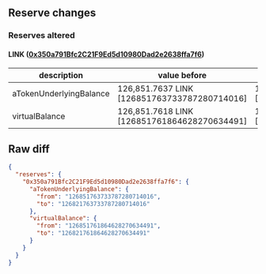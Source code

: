 ## Reserve changes

### Reserves altered

#### LINK ([0x350a791Bfc2C21F9Ed5d10980Dad2e2638ffa7f6](https://optimistic.etherscan.io/address/0x350a791Bfc2C21F9Ed5d10980Dad2e2638ffa7f6))

| description | value before | value after |
| --- | --- | --- |
| aTokenUnderlyingBalance | 126,851.7637 LINK [126851763733787280714016] | 126,821.7637 LINK [126821763733787280714016] |
| virtualBalance | 126,851.7618 LINK [126851761864628270634491] | 126,821.7618 LINK [126821761864628270634491] |


## Raw diff

```json
{
  "reserves": {
    "0x350a791Bfc2C21F9Ed5d10980Dad2e2638ffa7f6": {
      "aTokenUnderlyingBalance": {
        "from": "126851763733787280714016",
        "to": "126821763733787280714016"
      },
      "virtualBalance": {
        "from": "126851761864628270634491",
        "to": "126821761864628270634491"
      }
    }
  }
}
```